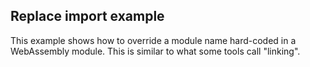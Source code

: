 ## Replace import example

This example shows how to override a module name hard-coded in a WebAssembly
module. This is similar to what some tools call "linking".
